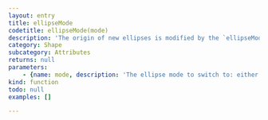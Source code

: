 ```yaml
---
layout: entry
title: ellipseMode
codetitle: ellipseMode(mode)
description: 'The origin of new ellipses is modified by the `ellipseMode()` function. The default configuration is `ellipseMode(CENTER)`, which specifies the location of the ellipse as the center of the shape. The `RADIUS` mode is the same, but the `w` and `h` parameters to `ellipse()` specify the radius of the ellipse, rather than the diameter. The `CORNER` mode draws the shape from the upper-left corner of its bounding box. The `CORNERS` mode uses the four parameters to `ellipse()` to set two opposing corners of the ellipse''s bounding box.'
category: Shape
subcategory: Attributes
returns: null
parameters:
    - {name: mode, description: 'The ellipse mode to switch to: either `CENTER`, `RADIUS`, `CORNER`, or `CORNERS`.', optional: false, type: [String]}
kind: function
todo: null
examples: []

---
```

